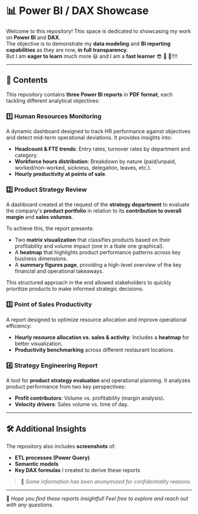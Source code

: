 # 📊 Power BI / DAX Showcase  

Welcome to this repository! This space is dedicated to showcasing my work on **Power BI** and **DAX**.  
The objective is to demonstrate my **data modeling** and **BI reporting** **capabilities** as they are now, **in full transparency**.  
But I am **eager to learn** much more 😃 and I am a **fast learner** 😎 🚀 🎯!!!!  

---

## 📂 Contents  
This repository contains **three Power BI reports** in **PDF format**, each tackling different analytical objectives:  

### 1️⃣ **Human Resources Monitoring**  
A dynamic dashboard designed to track HR performance against objectives and detect mid-term operational deviations. It provides insights into:  
- **Headcount & FTE trends**: Entry rates, turnover rates by department and category.  
- **Workforce hours distribution**: Breakdown by nature (paid/unpaid, worked/non-worked, sickness, delegation, leaves, etc.).  
- **Hourly productivity at points of sale**.  

### 2️⃣ **Product Strategy Review**  
A dashboard created at the request of the **strategy department** to evaluate the company's **product portfolio** in relation to its **contribution to overall margin** and **sales volumes**.  

To achieve this, the report presents:  
- Two **matrix visualization** that classifies products based on their profitability and volume impact (one in a tbale one graphical).  
- A **heatmap** that highlights product performance patterns across key business dimensions.  
- A **summary figures page**, providing a high-level overview of the key financial and operational takeaways.  

This structured approach in the end allowed stakeholders to quickly prioritize products to make informed strategic decisions.  

### 3️⃣ **Point of Sales Productivity**  
A report designed to optimize resource allocation and improve operational efficiency:  
- **Hourly resource allocation vs. sales & activity**: Includes a **heatmap** for better visualization.  
- **Productivity benchmarking** across different restaurant locations.  

### 4️⃣ **Strategy Engineering Report**  
A tool for **product strategy evaluation** and operational planning. It analyzes product performance from two key perspectives:  
- **Profit contributors**: Volume vs. profitability (margin analysis).  
- **Velocity drivers**: Sales volume vs. time of day.  

---

## 🛠 Additional Insights  
The repository also includes **screenshots** of:  
- **ETL processes (Power Query)**  
- **Semantic models**  
- **Key DAX formulas** I created to derive these reports  

> 📝 *Some information has been anonymized for confidentiality reasons.*  

---

🚀 *Hope you find these reports insightful! Feel free to explore and reach out with any questions.*  
